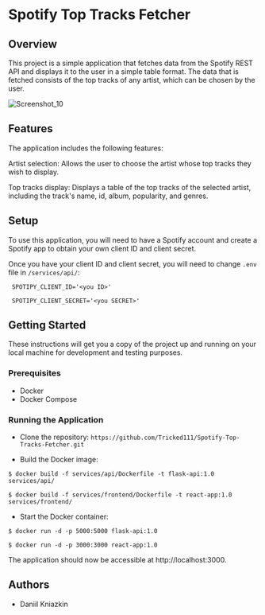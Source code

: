 
# Spotify Top Tracks Fetcher




## Overview

This project is a simple application that fetches data from the Spotify REST API and displays it to the user in a simple table format. The data that is fetched consists of the top tracks of any artist, which can be chosen by the user.

![Screenshot_10](https://user-images.githubusercontent.com/91503097/220920521-b24c2655-bc81-4b50-8995-c8207d7dcb4c.png)

## Features

The application includes the following features:

Artist selection: Allows the user to choose the artist whose top tracks they wish to display.

Top tracks display: Displays a table of the top tracks of the selected artist, including the track's name, id, album, popularity, and genres.

## Setup
To use this application, you will need to have a Spotify account and create a Spotify app to obtain your own client ID and client secret.

Once you have your client ID and client secret, you will need to change ``.env`` file in ``/services/api/``:

`` SPOTIPY_CLIENT_ID='<you ID>'``

`` SPOTIPY_CLIENT_SECRET='<you SECRET>'``


## Getting Started

These instructions will get you a copy of the project up and running on your local machine for development and testing purposes.

### Prerequisites

* Docker
* Docker Compose

### Running the Application

* Clone the repository: `https://github.com/Tricked111/Spotify-Top-Tracks-Fetcher.git`

* Build the Docker image:

`` $ docker build -f services/api/Dockerfile -t flask-api:1.0 services/api/ ``

`` $ docker build -f services/frontend/Dockerfile -t react-app:1.0 services/frontend/ ``



* Start the Docker container:

 `$ docker run -d -p 5000:5000 flask-api:1.0 `

`$ docker run -d -p 3000:3000 react-app:1.0 `

The application should now be accessible at http://localhost:3000.




## Authors
* Daniil Kniazkin
